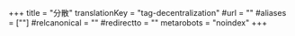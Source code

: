 +++
title = "分散"
translationKey = "tag-decentralization"
#url = ""
#aliases = [""]
#relcanonical = ""
#redirectto = ""
metarobots = "noindex"
+++
